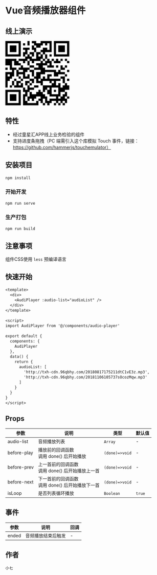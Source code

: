 # Vue音频播放器组件

## 线上演示
![image](https://github.com/1014156094/vue-audio-player/blob/master/public/qrcode.png)


## 特性
- 经过童星汇APP线上业务检验的组件
- 支持进度条拖拽（PC 端需引入这个库模拟 Touch 事件，链接：https://github.com/hammerjs/touchemulator）

## 安装项目
```
npm install
```

### 开始开发
```
npm run serve
```

### 生产打包
```
npm run build
```

## 注意事项
组件CSS使用 `less` 预编译语言

## 快速开始
```
<template>
  <div>
    <AudiPlayer :audio-list="audioList" />
  </div>
</template>

<script>
import AudiPlayer from '@/components/audio-player'

export default {
  components: {
    AudiPlayer
  },
  data() {
    return {
      audioList: [
        'http://txh-cdn.96qbhy.com/20180817175211dtC1vE3z.mp3',
        'http://txh-cdn.96qbhy.com/20181106105737sOcozMqw.mp3'
      ]
    }
  }
}
</script>
```

## Props
| 参数 | 说明 | 类型 | 默认值 |
| - | - | - | - |
| audio-list | 音频播放列表 | `Array` | - |
| before-play | 播放前的回调函数<br>调用 done() 后开始播放 | `(done)=>void` | - |
| before-prev | 上一首前的回调函数<br>调用 done() 后开始播放上一首 | `(done)=>void` | - |
| before-next | 下一首前的回调函数<br>调用 done() 后开始播放下一首 | `(done)=>void` | - |
| isLoop | 是否列表循环播放 | `Boolean` | `true` |

## 事件
| 参数 | 说明 | 回调 |
| - | - | - |
| ended | 音频播放结束后触发 | - |

## 作者
`小七`
